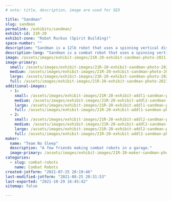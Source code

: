 ```yaml
---
# note: title, description, image are used for SEO

title: "Sandman"
slug: sandman
permalink: /exhibits/sandman/
exhibit-id: 21R-20
exhibit-zone: "Robot Ruckus (Spirit Building)"
space-number: ""
description: "Sandman is a 12lb robot that uses a spinning vertical disk to tear through the opponent&#039;s armor."
description-long: "Sandman is a combat robot that uses a spinning vertical disk to tear through the opponent&#039;s armor. It has both a 12lb and a 15lb configuration. The only significant difference between the two is the disk&#039;s weight, making it easy to swap between the two weight classes. Sandman also has a unique drivetrain. It uses brushless motors and has a 3D printed gearbox integrated inside the wheel to save on space, weight, and cost."
image: /assets/images/exhibit-images/21R-20-exhibit-sandman-photo-2021-07-25-20-04-49-large.jpg
image-primary: 
  small: /assets/images/exhibit-images/21R-20-exhibit-sandman-photo-2021-07-25-20-04-49-small.jpg
  medium: /assets/images/exhibit-images/21R-20-exhibit-sandman-photo-2021-07-25-20-04-49-medium.jpg
  large: /assets/images/exhibit-images/21R-20-exhibit-sandman-photo-2021-07-25-20-04-49-large.jpg
  full: /assets/images/exhibit-images/21R-20-exhibit-sandman-photo-2021-07-25-20-04-49-full.jpg
additional-images: 
  - 1:
    small: /assets/images/exhibit-images/21R-20-exhibit-addl1-sandman-photo-2021-07-25-20-08-07-small.jpg
    medium: /assets/images/exhibit-images/21R-20-exhibit-addl1-sandman-photo-2021-07-25-20-08-07-medium.jpg
    large: /assets/images/exhibit-images/21R-20-exhibit-addl1-sandman-photo-2021-07-25-20-08-07-large.jpg
    full: /assets/images/exhibit-images/21R-20-exhibit-addl1-sandman-photo-2021-07-25-20-08-07-full.jpg
  - 2:
    small: /assets/images/exhibit-images/21R-20-exhibit-addl2-sandman-photo-2021-07-25-20-09-35-small.jpg
    medium: /assets/images/exhibit-images/21R-20-exhibit-addl2-sandman-photo-2021-07-25-20-09-35-medium.jpg
    large: /assets/images/exhibit-images/21R-20-exhibit-addl2-sandman-photo-2021-07-25-20-09-35-large.jpg
    full: /assets/images/exhibit-images/21R-20-exhibit-addl2-sandman-photo-2021-07-25-20-09-35-full.jpg
maker: 
  name: "Team No Sleep"
  description: "A few friends making combat robots in a garage."
  image-primary: /assets/images/exhibit-images/21R-20-maker-sandman-photo-2021-07-25-20-02-39-medium.jpg
categories: 
  - slug: combat-robots
    name: Combat Robots
created-jotform: "2021-07-25 20:19:46"
last-modified-jotform: "2021-08-25 20:31:53"
last-exported: "2021-10-29 16:45:42"
sitemap: false

---
```

